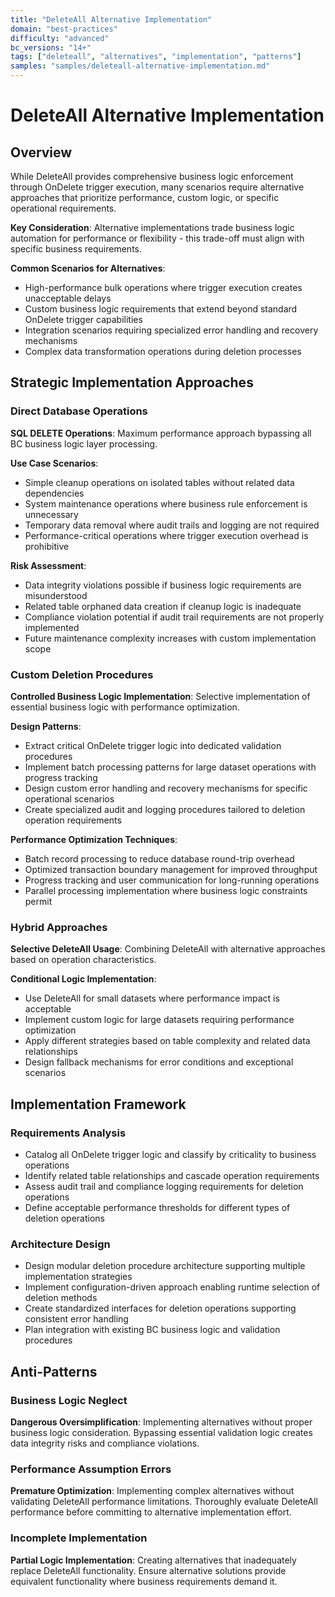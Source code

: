 ```yaml
---
title: "DeleteAll Alternative Implementation"
domain: "best-practices"
difficulty: "advanced"
bc_versions: "14+"
tags: ["deleteall", "alternatives", "implementation", "patterns"]
samples: "samples/deleteall-alternative-implementation.md"
---
```


# DeleteAll Alternative Implementation

## Overview

While DeleteAll provides comprehensive business logic enforcement through OnDelete trigger execution, many scenarios require alternative approaches that prioritize performance, custom logic, or specific operational requirements.

**Key Consideration**: Alternative implementations trade business logic automation for performance or flexibility - this trade-off must align with specific business requirements.

**Common Scenarios for Alternatives**:
- High-performance bulk operations where trigger execution creates unacceptable delays
- Custom business logic requirements that extend beyond standard OnDelete trigger capabilities  
- Integration scenarios requiring specialized error handling and recovery mechanisms
- Complex data transformation operations during deletion processes

## Strategic Implementation Approaches

### Direct Database Operations

**SQL DELETE Operations**: Maximum performance approach bypassing all BC business logic layer processing.

**Use Case Scenarios**:
- Simple cleanup operations on isolated tables without related data dependencies
- System maintenance operations where business rule enforcement is unnecessary
- Temporary data removal where audit trails and logging are not required
- Performance-critical operations where trigger execution overhead is prohibitive

**Risk Assessment**:
- Data integrity violations possible if business logic requirements are misunderstood
- Related table orphaned data creation if cleanup logic is inadequate
- Compliance violation potential if audit trail requirements are not properly implemented
- Future maintenance complexity increases with custom implementation scope

### Custom Deletion Procedures

**Controlled Business Logic Implementation**: Selective implementation of essential business logic with performance optimization.

**Design Patterns**:
- Extract critical OnDelete trigger logic into dedicated validation procedures
- Implement batch processing patterns for large dataset operations with progress tracking
- Design custom error handling and recovery mechanisms for specific operational scenarios
- Create specialized audit and logging procedures tailored to deletion operation requirements

**Performance Optimization Techniques**:
- Batch record processing to reduce database round-trip overhead
- Optimized transaction boundary management for improved throughput
- Progress tracking and user communication for long-running operations
- Parallel processing implementation where business logic constraints permit

### Hybrid Approaches

**Selective DeleteAll Usage**: Combining DeleteAll with alternative approaches based on operation characteristics.

**Conditional Logic Implementation**:
- Use DeleteAll for small datasets where performance impact is acceptable
- Implement custom logic for large datasets requiring performance optimization
- Apply different strategies based on table complexity and related data relationships
- Design fallback mechanisms for error conditions and exceptional scenarios

## Implementation Framework

### Requirements Analysis
- Catalog all OnDelete trigger logic and classify by criticality to business operations
- Identify related table relationships and cascade operation requirements
- Assess audit trail and compliance logging requirements for deletion operations
- Define acceptable performance thresholds for different types of deletion operations

### Architecture Design
- Design modular deletion procedure architecture supporting multiple implementation strategies
- Implement configuration-driven approach enabling runtime selection of deletion methods
- Create standardized interfaces for deletion operations supporting consistent error handling
- Plan integration with existing BC business logic and validation procedures

## Anti-Patterns

### Business Logic Neglect
**Dangerous Oversimplification**: Implementing alternatives without proper business logic consideration. Bypassing essential validation logic creates data integrity risks and compliance violations.

### Performance Assumption Errors
**Premature Optimization**: Implementing complex alternatives without validating DeleteAll performance limitations. Thoroughly evaluate DeleteAll performance before committing to alternative implementation effort.

### Incomplete Implementation
**Partial Logic Implementation**: Creating alternatives that inadequately replace DeleteAll functionality. Ensure alternative solutions provide equivalent functionality where business requirements demand it.

